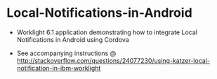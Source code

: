 Local-Notifications-in-Android
==============================

* Worklight 6.1 application demonstrating how to integrate Local Notifications in Android using Cordova

* See accompanying instructions @ http://stackoverflow.com/questions/24077230/using-katzer-local-notification-in-ibm-worklight
